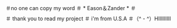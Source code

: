 ＃no one can copy my word
＃     * Eason＆Zander *
＃     $$$$$$$$$$$$$$$$
＃     thank you to read my project
＃      i'm from U.S.A
＃（^ - ^）HIIIIIIIII
